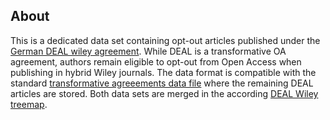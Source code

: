 ## About

This is a dedicated data set containing opt-out articles published under the [German DEAL wiley agreement](https://www.projekt-deal.de/about-deal/). While DEAL is a transformative OA agreement, authors remain eligible to opt-out from Open Access when publishing in hybrid Wiley journals. The data format is compatible with the standard [transformative agreeements data file](https://github.com/OpenAPC/openapc-de/blob/master/data/transformative_agreements/transformative_agreements.csv) where the remaining DEAL articles are stored. Both data sets are merged in the according [DEAL Wiley treemap](https://treemaps.openapc.net/apcdata/deal-wiley/).
     



